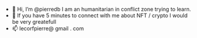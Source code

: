 - 👋 Hi, I’m @pierredb I am an humanitarian in conflict zone trying to learn.
- 👀 If you have 5 minutes to connect with me about NFT / crypto I would be very greatefull 
- 📫 lecorfpierre@ gmail .  com

<!---
pierredb/pierredb is a ✨ special ✨ repository because its `README.md` (this file) appears on your GitHub profile.
You can click the Preview link to take a look at your changes.
--->
